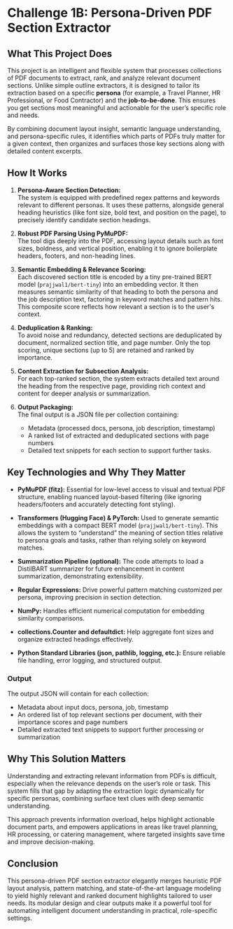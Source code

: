 
# Challenge 1B: Persona-Driven PDF Section Extractor

## What This Project Does

This project is an intelligent and flexible system that processes collections of PDF documents to extract, rank, and analyze relevant document sections. Unlike simple outline extractors, it is designed to tailor its extraction based on a specific **persona** (for example, a Travel Planner, HR Professional, or Food Contractor) and the **job-to-be-done**. This ensures you get sections most meaningful and actionable for the user’s specific role and needs.

By combining document layout insight, semantic language understanding, and persona-specific rules, it identifies which parts of PDFs truly matter for a given context, then organizes and surfaces those key sections along with detailed content excerpts.

## How It Works

1. **Persona-Aware Section Detection:**  
   The system is equipped with predefined regex patterns and keywords relevant to different personas. It uses these patterns, alongside general heading heuristics (like font size, bold text, and position on the page), to precisely identify candidate section headings.

2. **Robust PDF Parsing Using PyMuPDF:**  
   The tool digs deeply into the PDF, accessing layout details such as font sizes, boldness, and vertical position, enabling it to ignore boilerplate headers, footers, and non-heading lines.

3. **Semantic Embedding & Relevance Scoring:**  
   Each discovered section title is encoded by a tiny pre-trained BERT model (`prajjwal1/bert-tiny`) into an embedding vector. It then measures semantic similarity of that heading to both the persona and the job description text, factoring in keyword matches and pattern hits. This composite score reflects how relevant a section is to the user's context.

4. **Deduplication & Ranking:**  
   To avoid noise and redundancy, detected sections are deduplicated by document, normalized section title, and page number. Only the top scoring, unique sections (up to 5) are retained and ranked by importance.

5. **Content Extraction for Subsection Analysis:**  
   For each top-ranked section, the system extracts detailed text around the heading from the respective page, providing rich context and content for deeper analysis or summarization.

6. **Output Packaging:**  
   The final output is a JSON file per collection containing:
   - Metadata (processed docs, persona, job description, timestamp)
   - A ranked list of extracted and deduplicated sections with page numbers
   - Detailed text snippets for each section to support further tasks.

## Key Technologies and Why They Matter

- **PyMuPDF (fitz):** Essential for low-level access to visual and textual PDF structure, enabling nuanced layout-based filtering (like ignoring headers/footers and accurately detecting font styling).

- **Transformers (Hugging Face) & PyTorch:** Used to generate semantic embeddings with a compact BERT model (`prajjwal1/bert-tiny`). This allows the system to “understand” the meaning of section titles relative to persona goals and tasks, rather than relying solely on keyword matches.

- **Summarization Pipeline (optional):** The code attempts to load a DistilBART summarizer for future enhancement in content summarization, demonstrating extensibility.

- **Regular Expressions:** Drive powerful pattern matching customized per persona, improving precision in section detection.

- **NumPy:** Handles efficient numerical computation for embedding similarity comparisons.

- **collections.Counter and defaultdict:** Help aggregate font sizes and organize extracted headings effectively.

- **Python Standard Libraries (json, pathlib, logging, etc.):** Ensure reliable file handling, error logging, and structured output.



### Output

The output JSON will contain for each collection:

- Metadata about input docs, persona, job, timestamp
- An ordered list of top relevant sections per document, with their importance scores and page numbers
- Detailed extracted text snippets to support further processing or summarization

## Why This Solution Matters

Understanding and extracting relevant information from PDFs is difficult, especially when the relevance depends on the user’s role or task. This system fills that gap by adapting the extraction logic dynamically for specific personas, combining surface text clues with deep semantic understanding.

This approach prevents information overload, helps highlight actionable document parts, and empowers applications in areas like travel planning, HR processing, or catering management, where targeted insights save time and improve decision-making.

## Conclusion

This persona-driven PDF section extractor elegantly merges heuristic PDF layout analysis, pattern matching, and state-of-the-art language modeling to yield highly relevant and ranked document highlights tailored to user needs. Its modular design and clear outputs make it a powerful tool for automating intelligent document understanding in practical, role-specific settings.